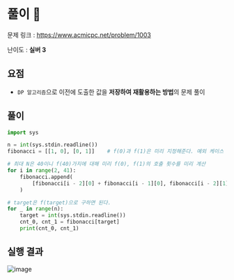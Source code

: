 # 풀이 :notebook:

문제 링크 : https://www.acmicpc.net/problem/1003

난이도 : __실버 3__

## 요점

- `DP 알고리즘`으로 이전에 도출한 값을 **저장하여 재활용하는 방법**의 문제 풀이

## 풀이

```python
import sys

n = int(sys.stdin.readline())
fibonacci = [[1, 0], [0, 1]]    # f(0)과 f(1)은 미리 지정해준다. 예외 케이스 이므로

# 최대 N은 40이니 f(40)가지에 대해 미리 f(0), f(1)의 호출 횟수를 미리 계산
for i in range(2, 41):
    fibonacci.append(
        [fibonacci[i - 2][0] + fibonacci[i - 1][0], fibonacci[i - 2][1] + fibonacci[i - 1][1]]
    )

# target은 f(target)으로 구하면 된다.
for _ in range(n):
    target = int(sys.stdin.readline())
    cnt_0, cnt_1 = fibonacci[target]
    print(cnt_0, cnt_1)

```

## 실행 결과

![image](https://user-images.githubusercontent.com/84619866/145511484-334511f3-d744-4015-b236-42e89a127998.png)

